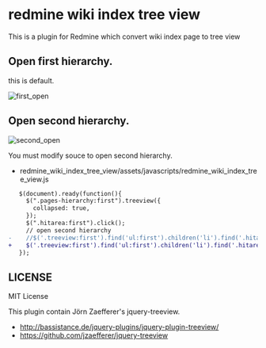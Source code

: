 # redmine wiki index tree view

This is a plugin for Redmine which convert wiki index page to tree view

## Open first hierarchy.

this is default.

![first_open](http://f.st-hatena.com/images/fotolife/b/basyura/20140428/20140428235403.png)

## Open second hierarchy.

![second_open](http://f.st-hatena.com/images/fotolife/b/basyura/20140428/20140428235402.png)

You must modify souce to open second hierarchy.

- redmine_wiki_index_tree_view/assets/javascripts/redmine_wiki_index_tree_view.js

```diff
   $(document).ready(function(){
     $(".pages-hierarchy:first").treeview({
       collapsed: true,
     });
     $(".hitarea:first").click();
     // open second hierarchy
-    //$('.treeview:first').find('ul:first').children('li').find('.hitarea:first').click();
+    $('.treeview:first').find('ul:first').children('li').find('.hitarea:first').click();
   });
```

## LICENSE

MIT License

This plugin contain Jörn Zaefferer's jquery-treeview.

- http://bassistance.de/jquery-plugins/jquery-plugin-treeview/
- https://github.com/jzaefferer/jquery-treeview


